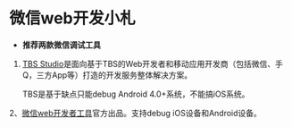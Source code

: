 # 微信web开发小札

* **推荐两款微信调试工具**

1. [TBS Studio](http://bbs.mb.qq.com/thread-1416936-1-1.html)是面向基于TBS的Web开发者和移动应用开发商（包括微信、手Q，三方App等）打造的开发服务整体解决方案。

	TBS是基于缺点只能debug Android 4.0+系统，不能搞iOS系统。
	

2、[微信web开发者工具](https://mp.weixin.qq.com/wiki/10/e5f772f4521da17fa0d7304f68b97d7e.html)官方出品。支持debug iOS设备和Android设备。


